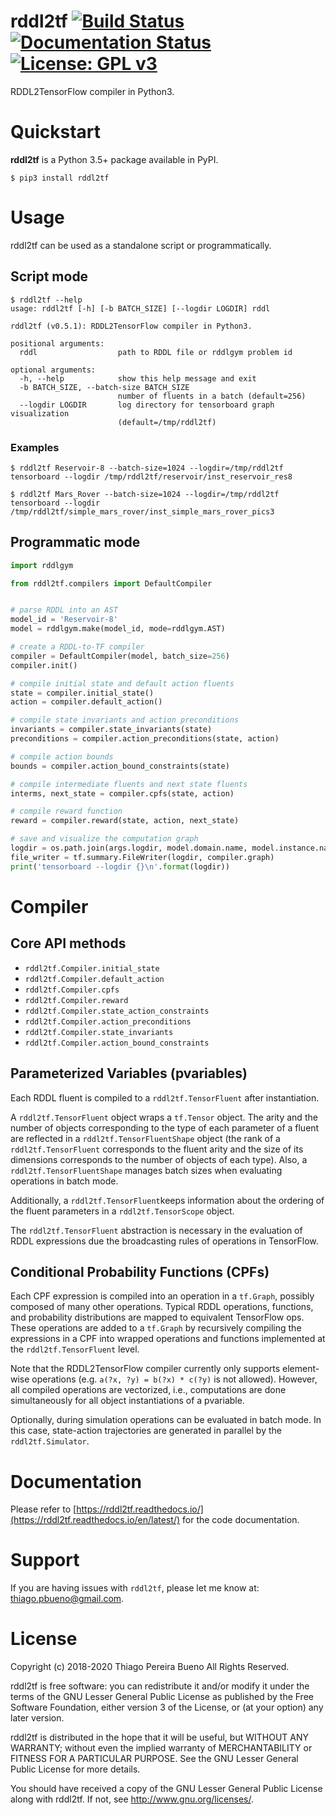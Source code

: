 # rddl2tf [![Build Status](https://travis-ci.org/thiagopbueno/rddl2tf.svg?branch=master)](https://travis-ci.org/thiagopbueno/rddl2tf) [![Documentation Status](https://readthedocs.org/projects/rddl2tf/badge/?version=latest)](https://rddl2tf.readthedocs.io/en/latest/?badge=latest) [![License: GPL v3](https://img.shields.io/badge/License-GPL%20v3-blue.svg)](https://github.com/thiagopbueno/rddl2tf/blob/master/LICENSE.txt)

RDDL2TensorFlow compiler in Python3.

# Quickstart

**rddl2tf** is a Python 3.5+ package available in PyPI.

```text
$ pip3 install rddl2tf
```


# Usage

rddl2tf can be used as a standalone script or programmatically.


## Script mode

```text
$ rddl2tf --help
usage: rddl2tf [-h] [-b BATCH_SIZE] [--logdir LOGDIR] rddl

rddl2tf (v0.5.1): RDDL2TensorFlow compiler in Python3.

positional arguments:
  rddl                  path to RDDL file or rddlgym problem id

optional arguments:
  -h, --help            show this help message and exit
  -b BATCH_SIZE, --batch-size BATCH_SIZE
                        number of fluents in a batch (default=256)
  --logdir LOGDIR       log directory for tensorboard graph visualization
                        (default=/tmp/rddl2tf)
```

### Examples

```text
$ rddl2tf Reservoir-8 --batch-size=1024 --logdir=/tmp/rddl2tf
tensorboard --logdir /tmp/rddl2tf/reservoir/inst_reservoir_res8
```

```text
$ rddl2tf Mars_Rover --batch-size=1024 --logdir=/tmp/rddl2tf
tensorboard --logdir /tmp/rddl2tf/simple_mars_rover/inst_simple_mars_rover_pics3
```


## Programmatic mode

```python
import rddlgym

from rddl2tf.compilers import DefaultCompiler


# parse RDDL into an AST
model_id = 'Reservoir-8'
model = rddlgym.make(model_id, mode=rddlgym.AST)

# create a RDDL-to-TF compiler
compiler = DefaultCompiler(model, batch_size=256)
compiler.init()

# compile initial state and default action fluents
state = compiler.initial_state()
action = compiler.default_action()

# compile state invariants and action preconditions
invariants = compiler.state_invariants(state)
preconditions = compiler.action_preconditions(state, action)

# compile action bounds
bounds = compiler.action_bound_constraints(state)

# compile intermediate fluents and next state fluents
interms, next_state = compiler.cpfs(state, action)

# compile reward function
reward = compiler.reward(state, action, next_state)

# save and visualize the computation graph
logdir = os.path.join(args.logdir, model.domain.name, model.instance.name)
file_writer = tf.summary.FileWriter(logdir, compiler.graph)
print('tensorboard --logdir {}\n'.format(logdir))
```


# Compiler

## Core API methods

- `rddl2tf.Compiler.initial_state`
- `rddl2tf.Compiler.default_action`
- `rddl2tf.Compiler.cpfs`
- `rddl2tf.Compiler.reward`
- `rddl2tf.Compiler.state_action_constraints`
- `rddl2tf.Compiler.action_preconditions`
- `rddl2tf.Compiler.state_invariants`
- `rddl2tf.Compiler.action_bound_constraints`


## Parameterized Variables (pvariables)

Each RDDL fluent is compiled to a ``rddl2tf.TensorFluent`` after instantiation.

A ``rddl2tf.TensorFluent`` object wraps a ``tf.Tensor`` object. The arity and the number of objects corresponding to the type of each parameter of a fluent are reflected in a ``rddl2tf.TensorFluentShape`` object (the rank of a ``rddl2tf.TensorFluent`` corresponds to the fluent arity and the size of its dimensions corresponds to the number of objects of each type). Also, a ``rddl2tf.TensorFluentShape`` manages batch sizes when evaluating operations in batch mode.

Additionally, a ``rddl2tf.TensorFluent``keeps information about the ordering of the fluent parameters in a ``rddl2tf.TensorScope`` object.

The ``rddl2tf.TensorFluent`` abstraction is necessary in the evaluation of RDDL expressions due the broadcasting rules of operations in TensorFlow.


## Conditional Probability Functions (CPFs)

Each CPF expression is compiled into an operation in a ``tf.Graph``, possibly composed of many other operations. Typical RDDL operations, functions, and probability distributions are mapped to equivalent TensorFlow ops. These operations are added to a ``tf.Graph`` by recursively compiling the expressions in a CPF into wrapped operations and functions implemented at the ``rddl2tf.TensorFluent`` level.

Note that the RDDL2TensorFlow compiler currently only supports element-wise operations (e.g. ``a(?x, ?y) = b(?x) * c(?y)`` is not allowed). However, all compiled operations are vectorized, i.e., computations are done simultaneously for all object instantiations of a pvariable.

Optionally, during simulation operations can be evaluated in batch mode. In this case, state-action trajectories are generated in parallel by the ``rddl2tf.Simulator``.


# Documentation

Please refer to [https://rddl2tf.readthedocs.io/](https://rddl2tf.readthedocs.io/en/latest/) for the code documentation.


# Support

If you are having issues with ``rddl2tf``, please let me know at: [thiago.pbueno@gmail.com](mailto://thiago.pbueno@gmail.com).


# License

Copyright (c) 2018-2020 Thiago Pereira Bueno All Rights Reserved.

rddl2tf is free software: you can redistribute it and/or modify it
under the terms of the GNU Lesser General Public License as published by
the Free Software Foundation, either version 3 of the License, or (at
your option) any later version.

rddl2tf is distributed in the hope that it will be useful, but
WITHOUT ANY WARRANTY; without even the implied warranty of
MERCHANTABILITY or FITNESS FOR A PARTICULAR PURPOSE. See the GNU Lesser
General Public License for more details.

You should have received a copy of the GNU Lesser General Public License
along with rddl2tf. If not, see http://www.gnu.org/licenses/.
